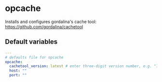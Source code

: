 # opcache

Installs and configures gordalina's cache tool: https://github.com/gordalina/cachetool

<!--ROLEVARS-->
## Default variables
```yaml
---
# defaults file for opcache
opcache:
  cachetool_version: latest # enter three-digit version number, e.g. "7.0.0", to install a specific version
  host: ""
  port: ""

```

<!--ENDROLEVARS-->

